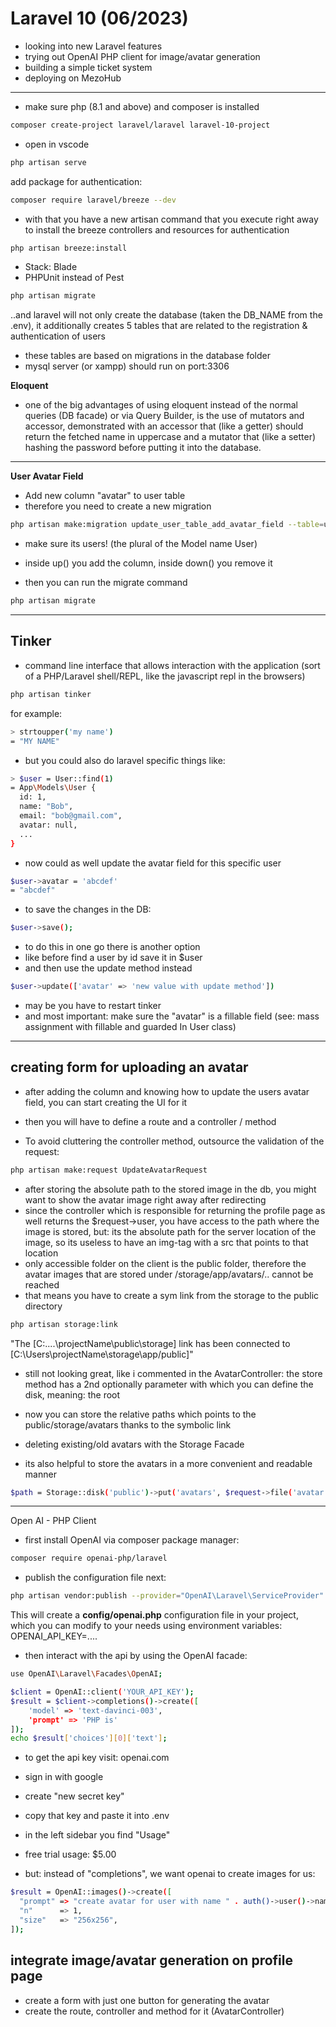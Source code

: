 # Laravel 10 (06/2023)

- looking into new Laravel features 
- trying out OpenAI PHP client for image/avatar generation
- building a simple ticket system
- deploying on MezoHub

---

- make sure php (8.1 and above) and composer is installed
```sh
composer create-project laravel/laravel laravel-10-project 
```
- open in vscode
```sh
php artisan serve
```

add package for authentication:
```sh
composer require laravel/breeze --dev
```

- with that you have a new artisan command that you execute right away to install the breeze controllers and resources for authentication
```sh
php artisan breeze:install
``` 
- Stack: Blade
- PHPUnit instead of Pest

```sh
php artisan migrate
``` 
..and laravel will not only create the database (taken the DB_NAME from the .env), it additionally creates 5 tables that are related to the registration & authentication of users 
- these tables are based on migrations in the database folder
- mysql server (or xampp) should run on port:3306

**Eloquent**

- one of the big advantages of using eloquent instead of the normal queries (DB facade) or via Query Builder, is the use of mutators and accessor, demonstrated with an accessor that (like a getter) should return the fetched name in uppercase and a mutator that (like a setter) hashing the password before putting it into the database.

---

**User Avatar Field**

- Add new column "avatar" to user table
- therefore you need to create a new migration
```sh
php artisan make:migration update_user_table_add_avatar_field --table=users
```
- make sure its users! (the plural of the Model name User)
- inside up() you add the column, inside down() you remove it

- then you can run the migrate command
```sh
php artisan migrate
```
---

## Tinker

- command line interface that allows interaction with the application (sort of a PHP/Laravel shell/REPL, like the javascript repl in the browsers)
```sh
php artisan tinker
```
for example:
```sh
> strtoupper('my name')
= "MY NAME"
```

- but you could also do laravel specific things like:
```sh 
> $user = User::find(1)
= App\Models\User {
  id: 1,
  name: "Bob",
  email: "bob@gmail.com",
  avatar: null,
  ...
}
```

- now could as well update the avatar field for this specific user 
```sh
$user->avatar = 'abcdef'
= "abcdef"
```
- to save the changes in the DB:
```sh
$user->save();
```
- to do this in one go there is another option
- like before find a user by id save it in $user
- and then use the update method instead
```sh
$user->update(['avatar' => 'new value with update method'])
```
- may be you have to restart tinker
- and most important: make sure the "avatar" is a fillable field (see: mass assignment with fillable and guarded In User class)

---

## creating form for uploading an avatar

- after adding the column and knowing how to update the users avatar field, you can start creating the UI for it

- then you will have to define a route and a controller / method 
- To avoid cluttering the controller method, outsource the validation of the request:
```sh
php artisan make:request UpdateAvatarRequest
``` 

- after storing the absolute path to the stored image in the db, you might want to show the avatar image right away after redirecting
- since the controller which is responsible for returning the profile page as well returns the $request->user, you have access to the path where the image is stored, but: its the absolute path for the server location of the image, so its useless to have an img-tag with a src that points to that location
- only accessible folder on the client is the public folder, therefore the avatar images that are stored under /storage/app/avatars/..  cannot be reached
- that means you have to create a sym link from the storage to the public directory
```sh
php artisan storage:link
```

"The [C:\....\projectName\public\storage] link has been connected to [C:\Users\projectName\storage\app/public]"

- still not looking great, like i commented in the AvatarController: the store method has a 2nd optionally parameter with which you can define the disk, meaning: the root 
- now you can store the relative paths which points to the public/storage/avatars  thanks to the symbolic link

- deleting existing/old avatars with the Storage Facade
- its also helpful to store the avatars in a more convenient and readable manner
```sh
$path = Storage::disk('public')->put('avatars', $request->file('avatar'));
```

---

Open AI - PHP Client

- first install OpenAI via composer package manager:
```sh
composer require openai-php/laravel
```
- publish the configuration file next:
```sh
php artisan vendor:publish --provider="OpenAI\Laravel\ServiceProvider"
```

This will create a **config/openai.php** configuration file in your project, which you can modify to your needs using environment variables:
OPENAI_API_KEY=....

- then interact with the api by using the OpenAI facade:
```sh
use OpenAI\Laravel\Facades\OpenAI;

$client = OpenAI::client('YOUR_API_KEY');
$result = $client->completions()->create([
    'model' => 'text-davinci-003',
    'prompt' => 'PHP is'
]);
echo $result['choices'][0]['text'];
``` 

- to get the api key visit:
 openai.com 
- sign in with google
- create "new secret key"
- copy that key and paste it into .env


- in the left sidebar you find "Usage" 
- free trial usage: $5.00
- but: instead of "completions", we want openai to create images for us:
  
```sh
$result = OpenAI::images()->create([
  "prompt" => "create avatar for user with name " . auth()->user()->name,
  "n"      => 1,
  "size"   => "256x256",
]);
```
## integrate image/avatar generation on profile page
- create a form with just one button for generating the avatar
- create the route, controller and method for it (AvatarController)
